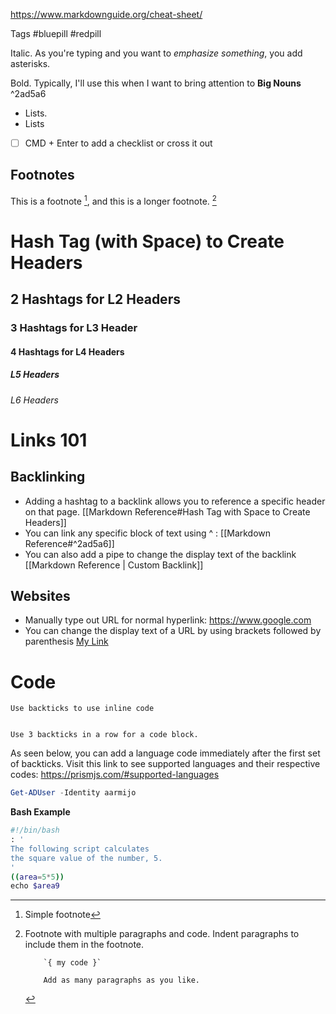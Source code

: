 https://www.markdownguide.org/cheat-sheet/

Tags
#bluepill 
#redpill

Italic. As you're typing and you want to *emphasize something*, you add asterisks.

Bold. Typically, I'll use this when I want to bring attention to **Big Nouns** ^2ad5a6

* Lists.
* Lists

- [ ] CMD + Enter to add a checklist or cross it out

## Footnotes
This is a footnote [^1], and this is a longer footnote. [^bignote]

# Hash Tag (with Space) to Create Headers

## 2 Hashtags for L2 Headers

### 3 Hashtags for L3 Header
#### 4 Hashtags for L4 Headers
##### L5 Headers
###### L6 Headers

# Links 101
## Backlinking
* Adding a hashtag to a backlink allows you to reference a specific header on that page. [[Markdown Reference#Hash Tag with Space to Create Headers]]
* You can link any specific block of text using ^ : [[Markdown Reference#^2ad5a6]]
* You can also add a pipe to change the display text of the backlink [[Markdown Reference | Custom Backlink]]

## Websites
* Manually type out URL for normal hyperlink: https://www.google.com
* You can change the display text of a URL by using brackets followed by parenthesis [My Link](https://www.google.com)

# Code
`Use backticks to use inline code`

```

Use 3 backticks in a row for a code block.

```

As seen below, you can add a language code immediately after the first set of backticks. Visit this link to see supported languages and their respective codes: 
https://prismjs.com/#supported-languages

```powershell
Get-ADUser -Identity aarmijo
```

**Bash Example**
```bash
#!/bin/bash  
: '  
The following script calculates  
the square value of the number, 5.  
'  
((area=5*5))  
echo $area9
```

[^1]: Simple footnote
[^bignote]: Footnote with multiple paragraphs and code.
			Indent paragraphs to include them in the footnote.
			
			`{ my code }`
			
			Add as many paragraphs as you like.


